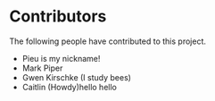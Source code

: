 # Contributors

The following people have contributed to this project.

* Pieu is my nickname!
* Mark Piper
* Gwen Kirschke (I study bees)
* Caitlin (Howdy)hello
hello
